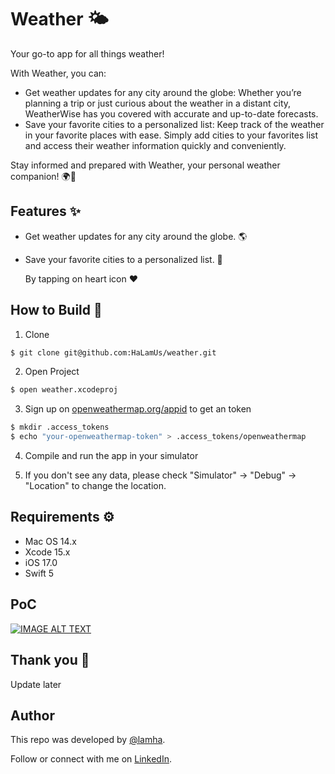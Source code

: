 # Weather 🌤️
Your go-to app for all things weather! 

With Weather, you can:

- Get weather updates for any city around the globe: Whether you’re planning a trip or just curious about the weather in a distant city, WeatherWise has you covered with accurate and up-to-date forecasts.
- Save your favorite cities to a personalized list: Keep track of the weather in your favorite places with ease. Simply add cities to your favorites list and access their weather information quickly and conveniently.

Stay informed and prepared with Weather, your personal weather companion! 🌍📱

## Features ✨
- Get weather updates for any city around the globe. 🌎
- Save your favorite cities to a personalized list. 🧾

  By tapping on heart icon ♥️

## How to Build 💭
1. Clone

```bash
$ git clone git@github.com:HaLamUs/weather.git
```
2. Open Project
```bash
$ open weather.xcodeproj
```
3. Sign up on [openweathermap.org/appid](http://openweathermap.org/appid) to get an token

```bash
$ mkdir .access_tokens
$ echo "your-openweathermap-token" > .access_tokens/openweathermap
```

4. Compile and run the app in your simulator

5. If you don't see any data, please check "Simulator" -> "Debug" -> "Location" to change the location.

## Requirements ⚙️
- Mac OS 14.x
- Xcode 15.x
- iOS 17.0
- Swift 5

## PoC

<div>
  <a href="https://www.youtube.com/watch?v=jt-JyiiO2Dc"><img src="https://img.youtube.com/vi/jt-JyiiO2Dc/0.jpg" alt="IMAGE ALT TEXT"></a>
</div>


## Thank you 🙏

Update later 


## Author

This repo was developed by [@lamha](https://github.com/HaLamUs).

Follow or connect with me on [LinkedIn](https://www.linkedin.com/in/lamhacs). 





